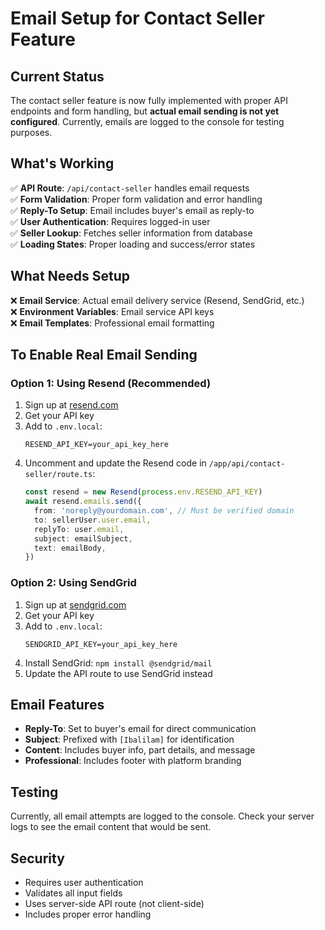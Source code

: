 # Email Setup for Contact Seller Feature

## Current Status
The contact seller feature is now fully implemented with proper API endpoints and form handling, but **actual email sending is not yet configured**. Currently, emails are logged to the console for testing purposes.

## What's Working
✅ **API Route**: `/api/contact-seller` handles email requests  
✅ **Form Validation**: Proper form validation and error handling  
✅ **Reply-To Setup**: Email includes buyer's email as reply-to  
✅ **User Authentication**: Requires logged-in user  
✅ **Seller Lookup**: Fetches seller information from database  
✅ **Loading States**: Proper loading and success/error states  

## What Needs Setup
❌ **Email Service**: Actual email delivery service (Resend, SendGrid, etc.)  
❌ **Environment Variables**: Email service API keys  
❌ **Email Templates**: Professional email formatting  

## To Enable Real Email Sending

### Option 1: Using Resend (Recommended)
1. Sign up at [resend.com](https://resend.com)
2. Get your API key
3. Add to `.env.local`:
   ```
   RESEND_API_KEY=your_api_key_here
   ```
4. Uncomment and update the Resend code in `/app/api/contact-seller/route.ts`:
   ```typescript
   const resend = new Resend(process.env.RESEND_API_KEY)
   await resend.emails.send({
     from: 'noreply@yourdomain.com', // Must be verified domain
     to: sellerUser.user.email,
     replyTo: user.email,
     subject: emailSubject,
     text: emailBody,
   })
   ```

### Option 2: Using SendGrid
1. Sign up at [sendgrid.com](https://sendgrid.com)
2. Get your API key
3. Add to `.env.local`:
   ```
   SENDGRID_API_KEY=your_api_key_here
   ```
4. Install SendGrid: `npm install @sendgrid/mail`
5. Update the API route to use SendGrid instead

## Email Features
- **Reply-To**: Set to buyer's email for direct communication
- **Subject**: Prefixed with `[Ibalilam]` for identification
- **Content**: Includes buyer info, part details, and message
- **Professional**: Includes footer with platform branding

## Testing
Currently, all email attempts are logged to the console. Check your server logs to see the email content that would be sent.

## Security
- Requires user authentication
- Validates all input fields
- Uses server-side API route (not client-side)
- Includes proper error handling
